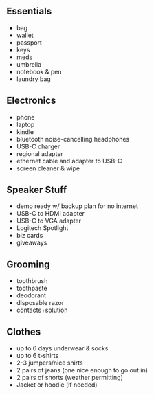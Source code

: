 ## Essentials
- bag
- wallet
- passport
- keys
- meds
- umbrella
- notebook & pen
- laundry bag

## Electronics
- phone
- laptop
- kindle
- bluetooth noise-cancelling headphones
- USB-C charger
- regional adapter
- ethernet cable and adapter to USB-C
- screen cleaner & wipe

## Speaker Stuff
- demo ready w/ backup plan for no internet
- USB-C to HDMI adapter
- USB-C to VGA adapter
- Logitech Spotlight
- biz cards
- giveaways

## Grooming
- toothbrush
- toothpaste
- deodorant
- disposable razor
- contacts+solution

## Clothes
- up to 6 days underwear & socks
- up to 6 t-shirts
- 2-3 jumpers/nice shirts
- 2 pairs of jeans (one nice enough to go out in)
- 2 pairs of shorts (weather permitting)
- Jacket or hoodie (if needed)
